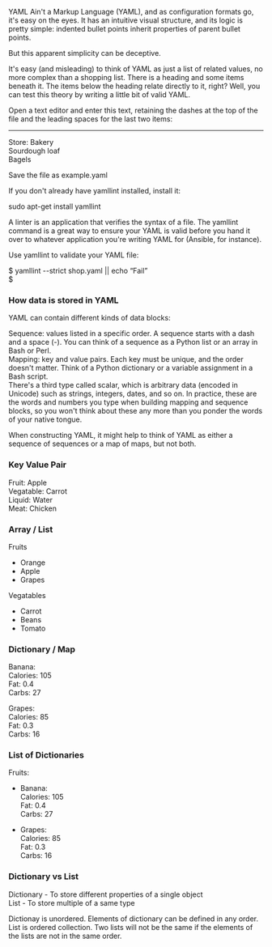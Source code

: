 YAML Ain't a Markup Language (YAML), and as configuration formats go, it's easy on the eyes. It has an intuitive visual structure, and its logic is pretty simple: indented bullet points inherit properties of parent bullet points.   
   
But this apparent simplicity can be deceptive.   
   
It's easy (and misleading) to think of YAML as just a list of related values, no more complex than a shopping list. There is a heading and some items beneath it. The items below the heading relate directly to it, right? Well, you can test this theory by writing a little bit of valid YAML.   
   
Open a text editor and enter this text, retaining the dashes at the top of the file and the leading spaces for the last two items:   
   
---   
Store: Bakery   
  Sourdough loaf   
  Bagels   
   
Save the file as example.yaml    
   
If you don't already have yamllint installed, install it:   
   
sudo apt-get install yamllint   
   
A linter is an application that verifies the syntax of a file. The yamllint command is a great way to ensure your YAML is valid before you hand it over to whatever application you're writing YAML for (Ansible, for instance).   
   
Use yamllint to validate your YAML file:   
   
$ yamllint --strict shop.yaml || echo “Fail”   
$   
   
### How data is stored in YAML   
YAML can contain different kinds of data blocks:   
   
Sequence: values listed in a specific order. A sequence starts with a dash and a space (-). You can think of a sequence as a Python list or an array in Bash or Perl.   
Mapping: key and value pairs. Each key must be unique, and the order doesn't matter. Think of a Python dictionary or a variable assignment in a Bash script.   
There's a third type called scalar, which is arbitrary data (encoded in Unicode) such as strings, integers, dates, and so on. In practice, these are the words and numbers you type when building mapping and sequence blocks, so you won't think about these any more than you ponder the words of your native tongue.   
   
When constructing YAML, it might help to think of YAML as either a sequence of sequences or a map of maps, but not both.   
   
### Key Value Pair   
Fruit: Apple    
Vegatable: Carrot    
Liquid: Water    
Meat: Chicken    
   
### Array / List   
Fruits   
-  Orange    
-  Apple    
-  Grapes    
   
Vegatables    
- Carrot    
- Beans    
- Tomato   
   
### Dictionary / Map    
Banana:   
  Calories: 105    
  Fat: 0.4    
  Carbs: 27    
   
Grapes:   
  Calories: 85   
  Fat: 0.3   
  Carbs: 16   
   
### List of Dictionaries    
Fruits:   
-  Banana:   
     Calories: 105    
     Fat: 0.4    
     Carbs: 27    
   
-  Grapes:   
     Calories: 85   
     Fat: 0.3   
     Carbs: 16   
   
   
### Dictionary vs List    
Dictionary - To store different properties of a single object    
List - To store multiple of a same type    
   
Dictionay is unordered. Elements of dictionary can be defined in any order.    
List is ordered collection. Two lists will not be the same if the elements of the lists are not in the same order.      
   
